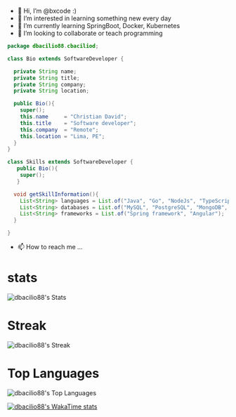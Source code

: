 - 👋 Hi, I’m @bxcode :)
- 👀 I’m interested in learning something new every day
- 🌱 I’m currently learning SpringBoot, Docker, Kubernetes
- 💞️ I’m looking to collaborate or teach programming

```java
package dbacilio88.cbaciliod;

class Bio extends SoftwareDeveloper {

  private String name;
  private String title;
  private String company;
  private String location;

  public Bio(){
    super();
    this.name     = "Christian David";
    this.title    = "Software developer";
    this.company  = "Remote";
    this.location = "Lima, PE";
  }
}

class Skills extends SoftwareDeveloper {
   public Bio(){
    super();
   }

  void getSkillInformation(){
    List<String> languages = List.of("Java", "Go", "NodeJs", "TypeScript", "JavaScript");
    List<String> databases = List.of("MySQL", "PostgreSQL", "MongoDB", "Oracle", "Redis");
    List<String> frameworks = List.of("Spring framework", "Angular");
  }

}
```
- 📫 How to reach me ...

<!---
dbacilio88/dbacilio88 is a ✨ special ✨ repository because its `README.md` (this file) appears on your GitHub profile.
You can click the Preview link to take a look at your changes.
--->
# stats

![dbacilio88's Stats](https://github-readme-stats.vercel.app/api?username=dbacilio88&theme=onedark&show_icons=true&hide_border=false&count_private=true)

# Streak

![dbacilio88's Streak](https://github-readme-streak-stats.herokuapp.com/?user=dbacilio88&theme=onedark&hide_border=false)

# Top Languages

![dbacilio88's Top Languages](https://github-readme-stats.vercel.app/api/top-langs/?username=dbacilio88&theme=onedark&show_icons=true&hide_border=false&layout=compact)

[![dbacilio88's WakaTime stats](https://github-readme-stats.vercel.app/api/wakatime?username=dbacilio88&layout=compact)](https://github.com/anuraghazra/github-readme-stats)
